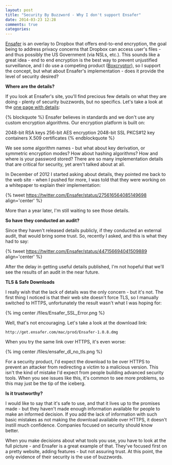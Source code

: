```yaml
---
layout: post
title: "Security By Buzzword - Why I don't support Ensafer"
date: 2014-03-23 12:28
comments: true
categories: 
---
```


[Ensafer](http://www.ensafer.com/) is an overlay to Dropbox that offers end-to-end encryption, the goal being to address privacy concerns that Dropbox can access user's files - and thus possibly the US Government (via NSLs, etc.). This sounds like a great idea - end to end encryption is the best way to prevent unjustified surveillance, and I do use a competing product ([Boxcryptor](https://www.boxcryptor.com/)), so I support the concept, but what about Ensafer's implementation - does it provide the level of security desired?

**Where are the details?**

If you look at Ensafer's site, you'll find precious few details on what they are doing - plenty of security buzzwords, but no specifics. Let's take a look at the [one page with details](https://ensafer.zendesk.com/hc/en-us/articles/200797297-Industry-standard-RSA-and-AES-cryptography): 

{% blockquote %}
Ensafer believes in standards and we don't use any custom encryption algorithms. Our encryption platform is built on:

2048-bit RSA keys
256-bit AES encryption
2048-bit SSL
PKCS#12 key containers
X.509 certificates
{% endblockquote %}

We see some algorithm names - but what about key derivation, or symmetric encryption modes? How about hashing algorithms? How and where is your password stored? There are so many implementation details that are critical for security, yet aren't talked about at all.

In December of 2012 I started asking about details, they pointed me back to the web site - when I pushed for more, I was told that they were working on a whitepaper to explain their implementation:

{% tweet https://twitter.com/Ensafer/status/275616564085149698 align='center' %}

More than a year later, I'm still waiting to see those details.

**So have they conducted an audit?**

Since they haven't released details publicly, if they conducted an external audit, that would bring some trust. So, recently I asked, and this is what they had to say:

{% tweet https://twitter.com/Ensafer/status/447156694041509889 align='center' %}

After the delay in getting useful details published, I'm not hopeful that we'll see the results of an audit in the near future.

**TLS & Safe Downloads**

I really wish that the lack of details was the only concern - but it's not. The first thing I noticed is that their web site doesn't force TLS, so I manually switched to HTTPS, unfortunately the result wasn't what I was hoping for:

{% img center /files/Ensafer_SSL_Error.png %}

Well, that's not encouraging. Let's take a look at the download link:

    http://get.ensafer.com/mac/prod/Ensafer-1.0.8.dmg

When you try the same link over HTTPS, it's even worse:

{% img center /files/ensafer_dl_no_tls.png %}

For a security product, I'd expect the download to be over HTTPS to prevent an attacker from redirecting a victim to a malicious version. This isn't the kind of mistake I'd expect from people building advanced security tools. When you see issues like this, it's common to see more problems, so this may just be the tip of the iceberg.

**Is it trustworthy?**

I would like to say that it's safe to use, and that it lives up to the promises made - but they haven't made enough information available for people to make an informed decision. If you add the lack of information with such basic mistakes as not making the download available over HTTPS, it doesn't instill much confidence. Companies focused on security should know better.

When you make decisions about what tools you use, you have to look at the full picture - and Ensafer is a great example of that. They've focused first on a pretty website, adding features - but not assuring trust. At this point, the only evidence of their security is the use of buzzwords. 
